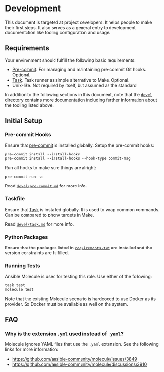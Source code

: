 # Development

This document is targeted at project developers. It helps people to make their
first steps. It also serves as a general entry to development documentation like
tooling configuration and usage.

## Requirements

Your environment should fulfill the following basic requirements:

- [Pre-commit](https://pre-commit.com). For managing and maintaining pre-commit
  Git hooks. Optional.
- [Task](https://taskfile.dev). Task runner as simple alternative to Make.
  Optional.
- Unix-like. Not required by itself, but assumed as the standard.

In addition to the following sections in this document, note that the
[`devel`](devel) directory contains more documentation including further
information about the tooling listed above.

## Initial Setup

### Pre-commit Hooks

Ensure that [pre-commit](https://pre-commit.com) is installed globally. Setup
the pre-commit hooks:

```shell
pre-commit install --install-hooks
pre-commit install --install-hooks --hook-type commit-msg
```

Run all hooks to make sure things are alright:

```shell
pre-commit run -a
```

Read [`devel/pre-commit.md`](devel/pre-commit.md) for more info.

### Taskfile

Ensure that [Task](https://taskfile.dev) is installed globally. It is used to
wrap common commands. Can be compared to phony targets in Make.

Read [`devel/task.md`](devel/task.md) for more info.

### Python Packages

Ensure that the packages listed in [`requirements.txt`](./requirements.txt) are
installed and the version constraints are fulfilled.

### Running Tests

Ansible Molecule is used for testing this role. Use either of the following:

```shell
task test
molecule test
```

Note that the existing Molecule scenario is hardcoded to use Docker as its
provider. So Docker must be available as well on the system.

## FAQ

### Why is the extension `.yml` used instead of `.yaml`?

Molecule ignores YAML files that use the `.yaml` extension. See the following
links for more information:

- <https://github.com/ansible-community/molecule/issues/3849>
- <https://github.com/ansible-community/molecule/discussions/3910>

